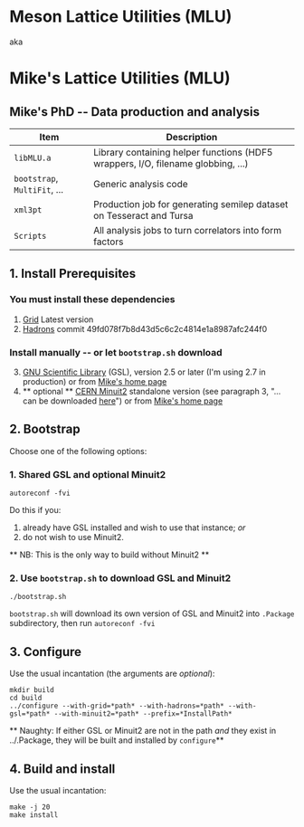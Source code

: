 # Meson Lattice Utilities (MLU)
aka
# Mike's Lattice Utilities (MLU)

## Mike's PhD -- Data production and analysis

Item | Description
| --- | ---
`libMLU.a` | Library containing helper functions (HDF5 wrappers, I/O, filename globbing, ...) 
`bootstrap`, `MultiFit`, ... | Generic analysis code  
`xml3pt` | Production job for generating semilep dataset on Tesseract and Tursa
`Scripts` | All analysis jobs to turn correlators into form factors

## 1. Install Prerequisites

### You must install these dependencies

1. [Grid] Latest version
2. [Hadrons] commit 49fd078f7b8d43d5c6c2c4814e1a8987afc244f0

[grid]: https://github.com/paboyle/Grid
[hadrons]: https://github.com/aportelli/Hadrons

### Install manually -- or let `bootstrap.sh` download

3. [GNU Scientific Library][gsl] (GSL), version 2.5 or later (I'm using 2.7 in production) or from [Mike's home page][MikeGSL]
4. ** optional ** [CERN Minuit2][minuit2] standalone version (see paragraph 3, "... can be downloaded [here]") or from [Mike's home page][MikeMinuit2]

[gsl]: https://www.gnu.org/software/gsl/
[minuit2]: https://seal.web.cern.ch/seal/MathLibs/Minuit2/html/index.html
[here]: https://seal.web.cern.ch/seal/MathLibs/Minuit2/Minuit2.tar.gz
[MikeMinuit2]: https://www2.ph.ed.ac.uk/~s1786208/Minuit2-5.34.14.tar.gz
[MikeGSL]: https://www2.ph.ed.ac.uk/~s1786208/gsl-2.7.tar.gz

## 2. Bootstrap

Choose one of the following options:

### 1. Shared GSL and optional Minuit2

    autoreconf -fvi

Do this if you:

1. already have GSL installed and wish to use that instance; *or*
2. do not wish to use Minuit2.
  
** NB: This is the only way to build without Minuit2 **

### 2. Use `bootstrap.sh` to download GSL and Minuit2

    ./bootstrap.sh

`bootstrap.sh` will download its own version of GSL and Minuit2 into `.Package` subdirectory, then run `autoreconf -fvi`

## 3. Configure

Use the usual incantation (the arguments are *optional*):

    mkdir build
    cd build
    ../configure --with-grid=*path* --with-hadrons=*path* --with-gsl=*path* --with-minuit2=*path* --prefix=*InstallPath*

** Naughty: If either GSL or Minuit2 are not in the path *and* they exist in ../.Package, they will be built and installed by `configure`**

## 4. Build and install

Use the usual incantation:

    make -j 20
    make install
